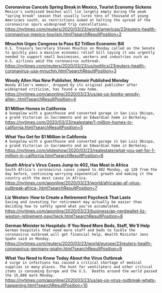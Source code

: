 **Coronavirus Cancels Spring Break in Mexico, Tourist Economy Sickens**\
`Mexico's sunkissed beaches will lie largely empty during the peak "spring break" season that usually lures tens of thousand of young Americans south, as restrictions aimed at halting the spread of the coronavirus spurs widespread trip cancellations.`\
https://nytimes.com/reuters/2020/03/23/world/americas/23reuters-health-coronavirus-mexico-tourism.html?searchResultPosition=2

**Mnuchin Urges Congress to Pass $2 Trillion Economic Bill**\
`U.S. Treasury Secretary Steven Mnuchin on Monday called on the Senate to quickly pass a massive economic relief bill saying it was urgently needed to support small businesses, workers and industries such as U.S. airlines amid the coronavirus outbreak.`\
https://nytimes.com/reuters/2020/03/23/us/politics/23reuters-health-coronavirus-usa-mnuchin.html?searchResultPosition=3

**Woody Allen Has New Publisher, Memoir Published Monday**\
`Woody Allen's memoir, dropped by its original publisher after widespread criticism, has found a new home.`\
https://nytimes.com/aponline/2020/03/23/us/ap-us-books-woody-allen-.html?searchResultPosition=4

**$1 Million Homes in California**\
`A bungalow with a guesthouse and converted garage in San Luis Obispo, a grand Victorian in Sacramento and an Edwardian home in Berkeley.`\
https://nytimes.com/2020/03/23/realestate/1-million-homes-in-california.html?searchResultPosition=5

**What You Get for $1 Million in California**\
`A bungalow with a guesthouse and converted garage in San Luis Obispo, a grand Victorian in Sacramento and an Edwardian home in Berkeley.`\
https://nytimes.com/slideshow/2020/03/23/realestate/what-you-get-for-1-million-in-california.html?searchResultPosition=6

**South Africa's Virus Cases Jump to 402, Has Most in Africa**\
`South Africa's coronavirus cases jumped to 402 Monday, up 128 from the day before, continuing worrying exponential growth and making it the country with the most cases in Africa.`\
https://nytimes.com/aponline/2020/03/23/world/africa/ap-af-virus-outbreak-africa-.html?searchResultPosition=7

**Liz Weston: How to Create a Retirement Paycheck That Lasts**\
`Saving and investing for retirement may actually be easier than deciding how to safely spend what you’ve accumulated.`\
https://nytimes.com/aponline/2020/03/23/business/ap-nerdwallet-liz-weston-retirement-paycheck.html?searchResultPosition=8

**German Minister to Hospitals: If You Need More Beds, Staff, We'll Help**\
`German hospitals that need more staff and beds to tackle the coronavirus outbreak will get financial help, Health Minister Jens Spahn said on Monday.`\
https://nytimes.com/reuters/2020/03/23/world/europe/23reuters-health-coronavirus-germany-spahn.html?searchResultPosition=9

**What You Need to Know Today About the Virus Outbreak**\
`A surge in infections has caused a critical shortage of medical supplies in many places. The hunt for ventilators and other critical items is consuming Europe and the U.S.  Deaths around the world passed the 15,000 mark Monday.`\
https://nytimes.com/aponline/2020/03/23/us/ap-us-virus-outbreak-whats-happening.html?searchResultPosition=10

